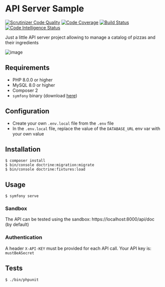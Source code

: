 # API Server Sample

[![Scrutinizer Code Quality](https://scrutinizer-ci.com/g/Bouss/api-server-sample/badges/quality-score.png?b=master)](https://scrutinizer-ci.com/g/Bouss/api-server-sample/?branch=master) [![Code Coverage](https://scrutinizer-ci.com/g/Bouss/api-server-sample/badges/coverage.png?b=master)](https://scrutinizer-ci.com/g/Bouss/api-server-sample/?branch=master) [![Build Status](https://scrutinizer-ci.com/g/Bouss/api-server-sample/badges/build.png?b=master)](https://scrutinizer-ci.com/g/Bouss/api-server-sample/build-status/master) [![Code Intelligence Status](https://scrutinizer-ci.com/g/Bouss/api-server-sample/badges/code-intelligence.svg?b=master)](https://scrutinizer-ci.com/code-intelligence)

Just a little API server project allowing to manage a catalog of pizzas and their ingredients

![image](https://user-images.githubusercontent.com/14886236/111867529-e79d7600-8974-11eb-9518-90369c97b5f8.png)

## Requirements

- PHP 8.0.0 or higher
- MySQL 8.0 or higher
- Composer 2
- `symfony` binary (download [here](https://symfony.com/download))

## Configuration

- Create your own `.env.local` file from the `.env` file
- In the `.env.local` file, replace the value of the `DATABASE_URL` env var with your own value

## Installation

```
$ composer install
$ bin/console doctrine:migration:migrate
$ bin/console doctrine:fixtures:load
```

## Usage

```
$ symfony serve
```

### Sandbox

The API can be tested using the sandbox: https://localhost:8000/api/doc (by default)

### Authentication

A header `X-API-KEY` must be provided for each API call. Your API key is: `mustBeASecret`

## Tests

```
$ ./bin/phpunit
```
